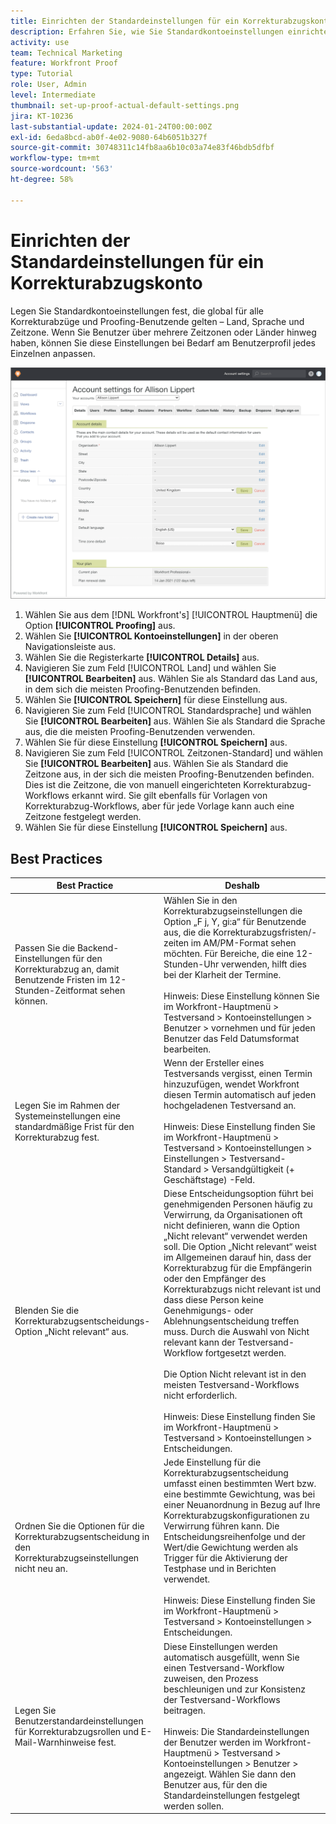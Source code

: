 ```yaml
---
title: Einrichten der Standardeinstellungen für ein Korrekturabzugskonto
description: Erfahren Sie, wie Sie Standardkontoeinstellungen einrichten, die global für alle Korrekturabzüge und Proofing-Benutzende gelten.
activity: use
team: Technical Marketing
feature: Workfront Proof
type: Tutorial
role: User, Admin
level: Intermediate
thumbnail: set-up-proof-actual-default-settings.png
jira: KT-10236
last-substantial-update: 2024-01-24T00:00:00Z
exl-id: 6eda8bcd-ab0f-4e02-9080-64b6051b327f
source-git-commit: 30748311c14fb8aa6b10c03a74e83f46bdb5dfbf
workflow-type: tm+mt
source-wordcount: '563'
ht-degree: 58%

---
```


# Einrichten der Standardeinstellungen für ein Korrekturabzugskonto

Legen Sie Standardkontoeinstellungen fest, die global für alle Korrekturabzüge und Proofing-Benutzende gelten – Land, Sprache und Zeitzone. Wenn Sie Benutzer über mehrere Zeitzonen oder Länder hinweg haben, können Sie diese Einstellungen bei Bedarf am Benutzerprofil jedes Einzelnen anpassen.

![Fenster mit Kontoeinstellungen für das Proofing](assets/proof-system-setups-default-account-settings.png)

1. Wählen Sie aus dem [!DNL Workfront's] [!UICONTROL Hauptmenü] die Option **[!UICONTROL Proofing]** aus.
1. Wählen Sie **[!UICONTROL Kontoeinstellungen]** in der oberen Navigationsleiste aus.
1. Wählen Sie die Registerkarte **[!UICONTROL Details]** aus.
1. Navigieren Sie zum Feld [!UICONTROL Land] und wählen Sie **[!UICONTROL Bearbeiten]** aus. Wählen Sie als Standard das Land aus, in dem sich die meisten Proofing-Benutzenden befinden.
1. Wählen Sie **[!UICONTROL Speichern]** für diese Einstellung aus.
1. Navigieren Sie zum Feld [!UICONTROL Standardsprache] und wählen Sie **[!UICONTROL Bearbeiten]** aus. Wählen Sie als Standard die Sprache aus, die die meisten Proofing-Benutzenden verwenden.
1. Wählen Sie für diese Einstellung **[!UICONTROL Speichern]** aus.
1. Navigieren Sie zum Feld [!UICONTROL Zeitzonen-Standard] und wählen Sie **[!UICONTROL Bearbeiten]** aus. Wählen Sie als Standard die Zeitzone aus, in der sich die meisten Proofing-Benutzenden befinden. Dies ist die Zeitzone, die von manuell eingerichteten Korrekturabzug-Workflows erkannt wird. Sie gilt ebenfalls für Vorlagen von Korrekturabzug-Workflows, aber für jede Vorlage kann auch eine Zeitzone festgelegt werden.
1. Wählen Sie für diese Einstellung **[!UICONTROL Speichern]** aus.

## Best Practices


| Best Practice | Deshalb |
|---|---|
| Passen Sie die Backend-Einstellungen für den Korrekturabzug an, damit Benutzende Fristen im 12-Stunden-Zeitformat sehen können. | Wählen Sie in den Korrekturabzugseinstellungen die Option „F j, Y, gi:a“ für Benutzende aus, die die Korrekturabzugsfristen/-zeiten im AM/PM-Format sehen möchten. Für Bereiche, die eine 12-Stunden-Uhr verwenden, hilft dies bei der Klarheit der Termine. <br> <br>Hinweis: Diese Einstellung können Sie im Workfront-Hauptmenü > Testversand > Kontoeinstellungen > Benutzer > vornehmen und für jeden Benutzer das Feld Datumsformat bearbeiten. |
| Legen Sie im Rahmen der Systemeinstellungen eine standardmäßige Frist für den Korrekturabzug fest. | Wenn der Ersteller eines Testversands vergisst, einen Termin hinzuzufügen, wendet Workfront diesen Termin automatisch auf jeden hochgeladenen Testversand an. <br> <br>Hinweis: Diese Einstellung finden Sie im Workfront-Hauptmenü > Testversand > Kontoeinstellungen > Einstellungen > Testversand-Standard > Versandgültigkeit (+ Geschäftstage) -Feld. |
| Blenden Sie die Korrekturabzugsentscheidungs-Option „Nicht relevant“ aus. | Diese Entscheidungsoption führt bei genehmigenden Personen häufig zu Verwirrung, da Organisationen oft nicht definieren, wann die Option „Nicht relevant“ verwendet werden soll. Die Option „Nicht relevant“ weist im Allgemeinen darauf hin, dass der Korrekturabzug für die Empfängerin oder den Empfänger des Korrekturabzugs nicht relevant ist und dass diese Person keine Genehmigungs- oder Ablehnungsentscheidung treffen muss. Durch die Auswahl von Nicht relevant kann der Testversand-Workflow fortgesetzt werden.<br> <br>Die Option Nicht relevant ist in den meisten Testversand-Workflows nicht erforderlich.<br> <br>Hinweis: Diese Einstellung finden Sie im Workfront-Hauptmenü > Testversand > Kontoeinstellungen > Entscheidungen. |
| Ordnen Sie die Optionen für die Korrekturabzugsentscheidung in den Korrekturabzugseinstellungen nicht neu an. | Jede Einstellung für die Korrekturabzugsentscheidung umfasst einen bestimmten Wert bzw. eine bestimmte Gewichtung, was bei einer Neuanordnung in Bezug auf Ihre Korrekturabzugskonfigurationen zu Verwirrung führen kann. Die Entscheidungsreihenfolge und der Wert/die Gewichtung werden als Trigger für die Aktivierung der Testphase und in Berichten verwendet.<br> <br>Hinweis: Diese Einstellung finden Sie im Workfront-Hauptmenü > Testversand > Kontoeinstellungen > Entscheidungen. |
| Legen Sie Benutzerstandardeinstellungen für Korrekturabzugsrollen und E-Mail-Warnhinweise fest. | Diese Einstellungen werden automatisch ausgefüllt, wenn Sie einen Testversand-Workflow zuweisen, den Prozess beschleunigen und zur Konsistenz der Testversand-Workflows beitragen.<br> <br>Hinweis: Die Standardeinstellungen der Benutzer werden im Workfront-Hauptmenü > Testversand > Kontoeinstellungen > Benutzer > angezeigt. Wählen Sie dann den Benutzer aus, für den die Standardeinstellungen festgelegt werden sollen. |
